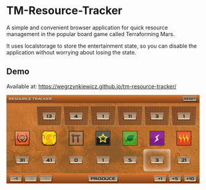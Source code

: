 # TM-Resource-Tracker

A simple and convenient browser application for quick resource management in the popular board game called Terraforming Mars.

It uses localstorage to store the entertainment state, so you can disable the application without worrying about losing the state.

## Demo

Available at: https://wegrzynkiewicz.github.io/tm-resource-tracker/

![Sample Gameplay View](docs/landscape-preview.jpg)
